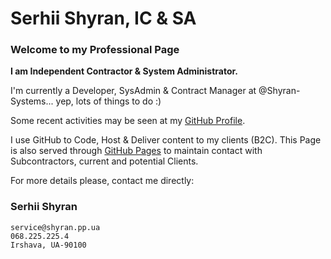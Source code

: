 # Serhii Shyran, IC & SA

### Welcome to my Professional Page

**I am Independent Contractor & System Administrator.**

I'm currently a Developer, SysAdmin & Contract Manager at @Shyran-Systems... yep, lots of things to do :)

Some recent activities may be seen at my [GitHub Profile](https://github.com/sshyran).

I use GitHub to Code, Host & Deliver content to my clients (B2C). 
This Page is also served through [GitHub Pages](https://shyran-systems.github.io/www.shyran.pp.ua/) to maintain contact with Subcontractors, current and potential Clients.

For more details please, contact me directly: 

### Serhii Shyran
```
service@shyran.pp.ua
068.225.225.4
Irshava, UA-90100
```
